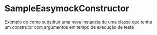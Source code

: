 # SampleEasymockConstructor
Exemplo de como substituir uma nova instancia de uma classe que tenha um construtor com argumentos em tempo de execução de teste
